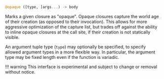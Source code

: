 ```julia
@opaque ([type, ]args...) -> body
```

Marks a given closure as "opaque". Opaque closures capture the world age of their creation (as opposed to their invocation). This allows for more aggressive optimization of the capture list, but trades off against the ability to inline opaque closures at the call site, if their creation is not statically visible.

An argument tuple type (`type`) may optionally be specified, to specify allowed argument types in a more flexible way. In particular, the argument type may be fixed length even if the function is variadic.

!!! warning
    This interface is experimental and subject to change or removal without notice.

